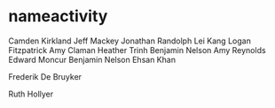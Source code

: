 # nameactivity
Camden Kirkland
Jeff Mackey
Jonathan Randolph
Lei Kang
Logan Fitzpatrick
Amy Claman
Heather Trinh
Benjamin Nelson
Amy Reynolds
Edward Moncur
Benjamin Nelson
Ehsan Khan



Frederik De Bruyker

Ruth Hollyer